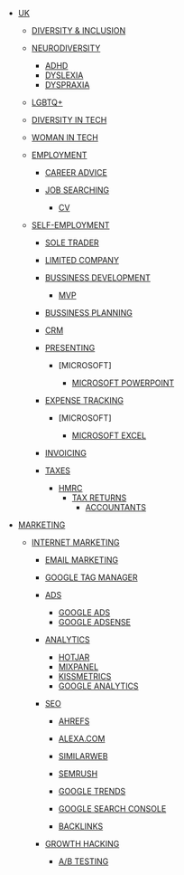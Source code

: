 - [UK]()

    - [DIVERSITY & INCLUSION]()

    - [NEURODIVERSITY]()

        - [ADHD]()
        - [DYSLEXIA]()
        - [DYSPRAXIA]() <!-- DCD -->

    - [LGBTQ+]()

    - [DIVERSITY IN TECH]()

    - [WOMAN IN TECH]() <!-- Women in Tech / Women in STEM (STEAM) -->

    - [EMPLOYMENT]() 


        - [CAREER ADVICE]()
        - [JOB SEARCHING]()

            - [CV]() <!-- Resume -->

    - [SELF-EMPLOYMENT]() 

        - [SOLE TRADER]() <!-- FREELANCING-->
        - [LIMITED COMPANY]()

        - [BUSSINESS DEVELOPMENT]()
            - [MVP]() <!-- (Minimum viable product) -->

        - [BUSSINESS PLANNING]()

        - [CRM]() <!-- Customer relationship management -->

        - [PRESENTING]()

            - [MICROSOFT]

                - [MICROSOFT POWERPOINT]()

        - [EXPENSE TRACKING]()

            - [MICROSOFT]

                - [MICROSOFT EXCEL]()

        - [INVOICING]()
        - [TAXES]()
            - [HMRC]()
                - [TAX RETURNS]()
                    - [ACCOUNTANTS]()

- [MARKETING]()

    - [INTERNET MARKETING]()

        - [EMAIL MARKETING]()

        - [GOOGLE TAG MANAGER]()

        - [ADS]() <!-- Advertising -->

            - [GOOGLE ADS]() <!-- Prev. Google Adwords -->
            - [GOOGLE ADSENSE]()

        - [ANALYTICS]()

            - [HOTJAR]()
            - [MIXPANEL]()
            - [KISSMETRICS]()
            - [GOOGLE ANALYTICS]()
            
        - [SEO]()

            - [AHREFS]() <!-- https://ahrefs.com/ -->
            - [ALEXA.COM]() <!-- https://alexa.com/ --> <!-- SHUT DDOWN -->
            - [SIMILARWEB]() <!-- https://www.similarweb.com/ -->
            - [SEMRUSH]()
            - [GOOGLE TRENDS]()
            - [GOOGLE SEARCH CONSOLE]()

            - [BACKLINKS]()
        
        - [GROWTH HACKING]()

            - [A/B TESTING]()
